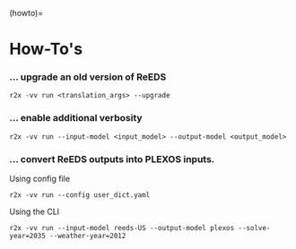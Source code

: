 (howto)=
# How-To's

### ... upgrade an old version of ReEDS
```console
r2x -vv run <translation_args> --upgrade
```

### ... enable additional verbosity
```console
r2x -vv run --input-model <input_model> --output-model <output_model>
```

### ... convert ReEDS outputs into PLEXOS inputs.

Using config file
```console
r2x -vv run --config user_dict.yaml
```

Using the CLI
```console
r2x -vv run --input-model reeds-US --output-model plexos --solve-year=2035 --weather-year=2012
```
